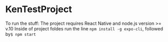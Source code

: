 # KenTestProject

To run the stuff: The project requires React Native and node.js version >= v.10
Inside of project foldes run the line `npm install -g expo-cli`, followed by`$ npm start`  
